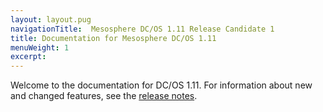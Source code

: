```yaml
---
layout: layout.pug
navigationTitle:  Mesosphere DC/OS 1.11 Release Candidate 1
title: Documentation for Mesosphere DC/OS 1.11
menuWeight: 1
excerpt:
---
```


Welcome to the documentation for DC/OS 1.11. For information about new and changed features, see the [release notes](/1.11/release-notes/).
